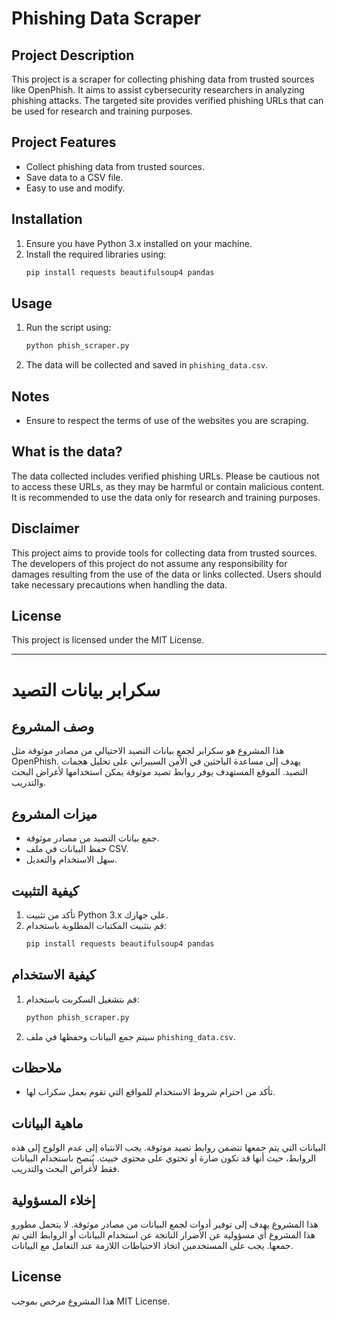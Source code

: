 # Phishing Data Scraper

## Project Description
This project is a scraper for collecting phishing data from trusted sources like OpenPhish. It aims to assist cybersecurity researchers in analyzing phishing attacks. The targeted site provides verified phishing URLs that can be used for research and training purposes.

## Project Features
- Collect phishing data from trusted sources.
- Save data to a CSV file.
- Easy to use and modify.

## Installation
1. Ensure you have Python 3.x installed on your machine.
2. Install the required libraries using:
   ```bash
   pip install requests beautifulsoup4 pandas
   ```

## Usage
1. Run the script using:
   ```bash
   python phish_scraper.py
   ```
2. The data will be collected and saved in `phishing_data.csv`.

## Notes
- Ensure to respect the terms of use of the websites you are scraping.

## What is the data?
The data collected includes verified phishing URLs. Please be cautious not to access these URLs, as they may be harmful or contain malicious content. It is recommended to use the data only for research and training purposes.

## Disclaimer
This project aims to provide tools for collecting data from trusted sources. The developers of this project do not assume any responsibility for damages resulting from the use of the data or links collected. Users should take necessary precautions when handling the data.

## License
This project is licensed under the MIT License.

---

# سكرابر بيانات التصيد

## وصف المشروع
هذا المشروع هو سكرابر لجمع بيانات التصيد الاحتيالي من مصادر موثوقة مثل OpenPhish. يهدف إلى مساعدة الباحثين في الأمن السيبراني على تحليل هجمات التصيد. الموقع المستهدف يوفر روابط تصيد موثوقة يمكن استخدامها لأغراض البحث والتدريب.

## ميزات المشروع
- جمع بيانات التصيد من مصادر موثوقة.
- حفظ البيانات في ملف CSV.
- سهل الاستخدام والتعديل.

## كيفية التثبيت
1. تأكد من تثبيت Python 3.x على جهازك.
2. قم بتثبيت المكتبات المطلوبة باستخدام:
   ```bash
   pip install requests beautifulsoup4 pandas
   ```

## كيفية الاستخدام
1. قم بتشغيل السكربت باستخدام:
   ```bash
   python phish_scraper.py
   ```
2. سيتم جمع البيانات وحفظها في ملف `phishing_data.csv`.

## ملاحظات
- تأكد من احترام شروط الاستخدام للمواقع التي تقوم بعمل سكراب لها.

## ماهية البيانات
البيانات التي يتم جمعها تتضمن روابط تصيد موثوقة. يجب الانتباه إلى عدم الولوج إلى هذه الروابط، حيث أنها قد تكون ضارة أو تحتوي على محتوى خبيث. يُنصح باستخدام البيانات فقط لأغراض البحث والتدريب.

## إخلاء المسؤولية
هذا المشروع يهدف إلى توفير أدوات لجمع البيانات من مصادر موثوقة. لا يتحمل مطورو هذا المشروع أي مسؤولية عن الأضرار الناتجة عن استخدام البيانات أو الروابط التي تم جمعها. يجب على المستخدمين اتخاذ الاحتياطات اللازمة عند التعامل مع البيانات.

## License
هذا المشروع مرخص بموجب MIT License.
